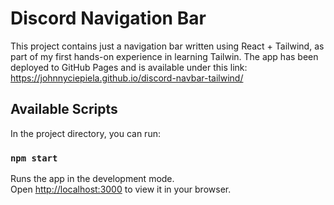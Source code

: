 # Discord Navigation Bar
This project contains just a navigation bar written using React + Tailwind, as part of my first hands-on experience in learning Tailwin.
The app has been deployed to GitHub Pages and is available under this link:
https://johnnyciepiela.github.io/discord-navbar-tailwind/

## Available Scripts

In the project directory, you can run:

### `npm start`

Runs the app in the development mode.\
Open [http://localhost:3000](http://localhost:3000) to view it in your browser.